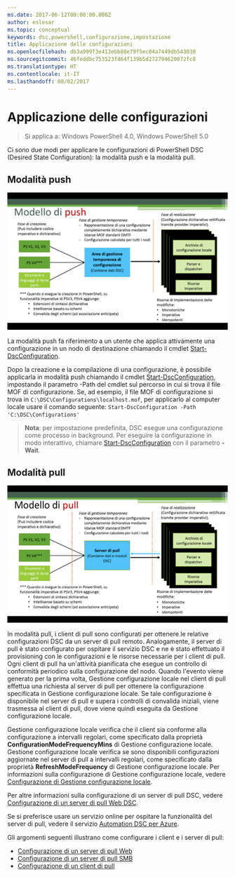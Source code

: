 ```yaml
---
ms.date: 2017-06-12T00:00:00.000Z
author: eslesar
ms.topic: conceptual
keywords: dsc,powershell,configurazione,impostazione
title: Applicazione delle configurazioni
ms.openlocfilehash: db3a999f3e413ebb88e79f5ec04a7449db543030
ms.sourcegitcommit: 46feddbc753523f464f139b5d272794620072fc8
ms.translationtype: HT
ms.contentlocale: it-IT
ms.lasthandoff: 08/02/2017
---
```

# <a name="enacting-configurations"></a>Applicazione delle configurazioni

>Si applica a: Windows PowerShell 4.0, Windows PowerShell 5.0

Ci sono due modi per applicare le configurazioni di PowerShell DSC (Desired State Configuration): la modalità push e la modalità pull.

## <a name="push-mode"></a>Modalità push

![Modalità push](images/Push.png "Come funziona la modalità push")

La modalità push fa riferimento a un utente che applica attivamente una configurazione in un nodo di destinazione chiamando il cmdlet [Start-DscConfiguration](https://technet.microsoft.com/en-us/library/dn521623.aspx).

Dopo la creazione e la compilazione di una configurazione, è possibile applicarla in modalità push chiamando il cmdlet [Start-DscConfiguration](https://technet.microsoft.com/en-us/library/dn521623.aspx), impostando il parametro -Path del cmdlet sul percorso in cui si trova il file MOF di configurazione. Se, ad esempio, il file MOF di configurazione si trova in `C:\DSC\Configurations\localhost.mof`, per applicarlo al computer locale usare il comando seguente: `Start-DscConfiguration -Path 'C:\DSC\Configurations'`

> __Nota__: per impostazione predefinita, DSC esegue una configurazione come processo in background. Per eseguire la configurazione in modo interattivo, chiamare [Start-DscConfiguration](https://technet.microsoft.com/library/dn521623.aspx) con il parametro __-Wait__.


## <a name="pull-mode"></a>Modalità pull

![Modalità pull](images/Pull.png "Come funziona la modalità pull")

In modalità pull, i client di pull sono configurati per ottenere le relative configurazioni DSC da un server di pull remoto. Analogamente, il server di pull è stato configurato per ospitare il servizio DSC e ne è stato effettuato il provisioning con le configurazioni e le risorse necessarie per i client di pull. Ogni client di pull ha un'attività pianificata che esegue un controllo di conformità periodico sulla configurazione del nodo. Quando l'evento viene generato per la prima volta, Gestione configurazione locale nel client di pull effettua una richiesta al server di pull per ottenere la configurazione specificata in Gestione configurazione locale. Se tale configurazione è disponibile nel server di pull e supera i controlli di convalida iniziali, viene trasmessa al client di pull, dove viene quindi eseguita da Gestione configurazione locale.

Gestione configurazione locale verifica che il client sia conforme alla configurazione a intervalli regolari, come specificato dalla proprietà **ConfigurationModeFrequencyMins** di Gestione configurazione locale. Gestione configurazione locale verifica se sono disponibili configurazioni aggiornate nel server di pull a intervalli regolari, come specificato dalla proprietà **RefreshModeFrequency** di Gestione configurazione locale. Per informazioni sulla configurazione di Gestione configurazione locale, vedere [Configurazione di Gestione configurazione locale](metaConfig.md).

Per altre informazioni sulla configurazione di un server di pull DSC, vedere [Configurazione di un server di pull Web DSC](pullServer.md).

Se si preferisce usare un servizio online per ospitare la funzionalità del server di pull, vedere il servizio [Automation DSC per Azure](https://azure.microsoft.com/en-us/documentation/articles/automation-dsc-overview/).

Gli argomenti seguenti illustrano come configurare i client e i server di pull:

- [Configurazione di un server di pull Web](pullServer.md)
- [Configurazione di un server di pull SMB](pullServerSMB.md)
- [Configurazione di un client di pull](pullClientConfigID.md)

